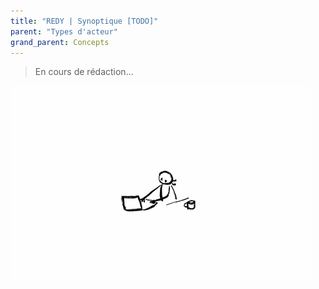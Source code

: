 ```yaml
---
title: "REDY | Synoptique [TODO]"
parent: "Types d'acteur"
grand_parent: Concepts
---
```



> En cours de rédaction...

![SynApps](../../assets/under-progress.gif)
